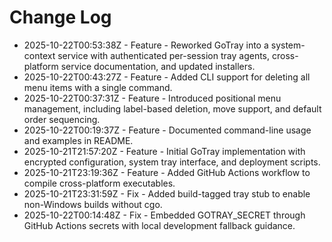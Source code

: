 # Change Log

- 2025-10-22T00:53:38Z - Feature - Reworked GoTray into a system-context service with authenticated per-session tray agents, cross-platform service documentation, and updated installers.
- 2025-10-22T00:43:27Z - Feature - Added CLI support for deleting all menu items with a single command.
- 2025-10-22T00:37:31Z - Feature - Introduced positional menu management, including label-based deletion, move support, and default order sequencing.
- 2025-10-22T00:19:37Z - Feature - Documented command-line usage and examples in README.
- 2025-10-21T21:57:20Z - Feature - Initial GoTray implementation with encrypted configuration, system tray interface, and deployment scripts.
- 2025-10-21T23:19:36Z - Feature - Added GitHub Actions workflow to compile cross-platform executables.
- 2025-10-21T23:31:59Z - Fix - Added build-tagged tray stub to enable non-Windows builds without cgo.
- 2025-10-22T00:14:48Z - Fix - Embedded GOTRAY_SECRET through GitHub Actions secrets with local development fallback guidance.
